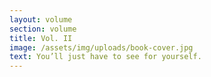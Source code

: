 ```yaml
---
layout: volume
section: volume
title: Vol. II
image: /assets/img/uploads/book-cover.jpg
text: You’ll just have to see for yourself.
---
```

